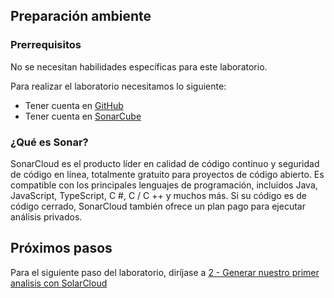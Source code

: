 ## Preparación ambiente

### Prerrequisitos
No se necesitan habilidades específicas para este laboratorio.

Para realizar el laboratorio necesitamos lo siguiente:

- Tener cuenta en [GitHub](https://github.com/)
- Tener cuenta en [SonarCube](https://sonarcloud.io/)


### ¿Qué es Sonar?

SonarCloud es el producto líder en calidad de código continuo y seguridad de código en línea, totalmente gratuito para proyectos de código abierto. Es compatible con los principales lenguajes de programación, incluidos Java, JavaScript, TypeScript, C #, C / C ++ y muchos más. Si su código es de código cerrado, SonarCloud también ofrece un plan pago para ejecutar análisis privados.

## Próximos pasos
Para el siguiente paso del laboratorio, diríjase a [2 - Generar nuestro primer analisis con SolarCloud](2-Generar_nuestro_primer_analisis_con_SonarCloud.md)